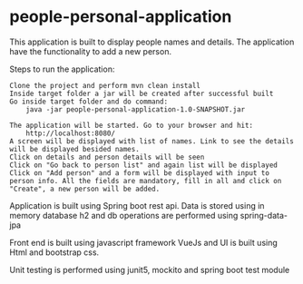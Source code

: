 # people-personal-application
This application is built to display people names and details. The application have the functionality to add a new person.

Steps to run the application:
~~~~
Clone the project and perform mvn clean install 
Inside target folder a jar will be created after successful built
Go inside target folder and do command:
    java -jar people-personal-application-1.0-SNAPSHOT.jar

The application will be started. Go to your browser and hit:
    http://localhost:8080/
A screen will be displayed with list of names. Link to see the details will be displayed besided names.
Click on details and person details will be seen
Click on "Go back to person list" and again list will be displayed
Click on "Add person" and a form will be displayed with input to person info. All the fields are mandatory, fill in all and click on "Create", a new person will be added.
~~~~
Application is built using Spring boot rest api. Data is stored using in memory database h2 and db operations are performed using spring-data-jpa

Front end is built using javascript framework VueJs and UI is built using Html and bootstrap css.

Unit testing is performed using junit5, mockito and spring boot test module